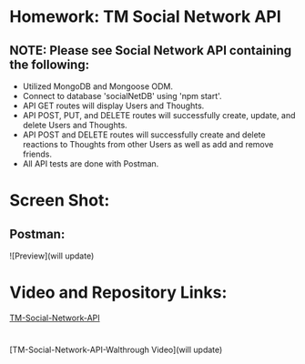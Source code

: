 # Homework: TM Social Network API

## NOTE: Please see Social Network API containing the following:

* Utilized MongoDB and Mongoose ODM.
* Connect to database 'socialNetDB' using 'npm start'.
* API GET routes will display Users and Thoughts.
* API POST, PUT, and DELETE routes will successfully create, update, and delete Users and Thoughts.
* API POST and DELETE routes will successfully create and delete reactions to Thoughts from other Users as well as add and remove friends. 
* All API tests are done with Postman.

# Screen Shot:  
## Postman:
![Preview](will update)

# Video and Repository Links:
[TM-Social-Network-API](https://github.com/T0930/TM-Social-Network-API)
#
[TM-Social-Network-API-Walthrough Video](will update)